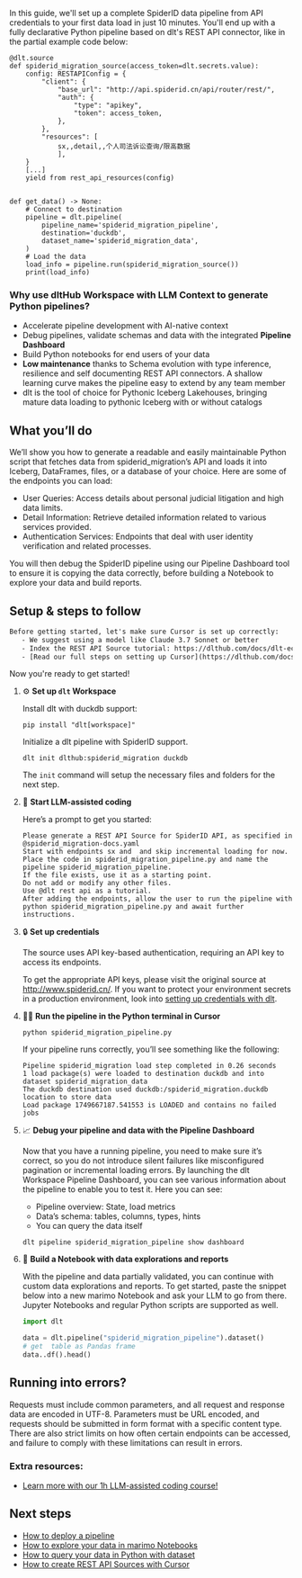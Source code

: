 In this guide, we'll set up a complete SpiderID data pipeline from API credentials to your first data load in just 10 minutes. You'll end up with a fully declarative Python pipeline based on dlt's REST API connector, like in the partial example code below:

```python-outcome
@dlt.source
def spiderid_migration_source(access_token=dlt.secrets.value):
    config: RESTAPIConfig = {
        "client": {
            "base_url": "http://api.spiderid.cn/api/router/rest/",
            "auth": {
                "type": "apikey",
                "token": access_token,
            },
        },
        "resources": [
            sx,,detail,,个人司法诉讼查询/限高数据
            ],
    }
    [...]
    yield from rest_api_resources(config)


def get_data() -> None:
    # Connect to destination
    pipeline = dlt.pipeline(
        pipeline_name='spiderid_migration_pipeline',
        destination='duckdb',
        dataset_name='spiderid_migration_data', 
    )
    # Load the data
    load_info = pipeline.run(spiderid_migration_source())
    print(load_info) 
```

### Why use dltHub Workspace with LLM Context to generate Python pipelines?

- Accelerate pipeline development with AI-native context
- Debug pipelines, validate schemas and data with the integrated **Pipeline Dashboard**
- Build Python notebooks for end users of your data
- **Low maintenance** thanks to Schema evolution with type inference, resilience and self documenting REST API connectors. A shallow learning curve makes the pipeline easy to extend by any team member
- dlt is the tool of choice for Pythonic Iceberg Lakehouses, bringing mature data loading to pythonic Iceberg with or without catalogs

## What you’ll do

We’ll show you how to generate a readable and easily maintainable Python script that fetches data from spiderid_migration’s API and loads it into Iceberg, DataFrames, files, or a database of your choice. Here are some of the endpoints you can load:

- User Queries: Access details about personal judicial litigation and high data limits.
- Detail Information: Retrieve detailed information related to various services provided.
- Authentication Services: Endpoints that deal with user identity verification and related processes.

You will then debug the SpiderID pipeline using our Pipeline Dashboard tool to ensure it is copying the data correctly, before building a Notebook to explore your data and build reports.

## Setup & steps to follow

```default
Before getting started, let's make sure Cursor is set up correctly:
   - We suggest using a model like Claude 3.7 Sonnet or better
   - Index the REST API Source tutorial: https://dlthub.com/docs/dlt-ecosystem/verified-sources/rest_api/ and add it to context as **@dlt rest api**
   - [Read our full steps on setting up Cursor](https://dlthub.com/docs/dlt-ecosystem/llm-tooling/cursor-restapi#23-configuring-cursor-with-documentation)
```

Now you're ready to get started!

1. ⚙️ **Set up `dlt` Workspace**
    
    Install dlt with duckdb support:
    ```shell
    pip install "dlt[workspace]"
    ```

    Initialize a dlt pipeline with SpiderID support.
    ```shell
    dlt init dlthub:spiderid_migration duckdb
    ```

    The `init` command will setup the necessary files and folders for the next step.
    
2. 🤠 **Start LLM-assisted coding**
    
    Here’s a prompt to get you started:
    
    ```prompt
    Please generate a REST API Source for SpiderID API, as specified in @spiderid_migration-docs.yaml 
    Start with endpoints sx and  and skip incremental loading for now. 
    Place the code in spiderid_migration_pipeline.py and name the pipeline spiderid_migration_pipeline. 
    If the file exists, use it as a starting point. 
    Do not add or modify any other files. 
    Use @dlt rest api as a tutorial. 
    After adding the endpoints, allow the user to run the pipeline with python spiderid_migration_pipeline.py and await further instructions.
    ```

    
3. 🔒 **Set up credentials** 
    
    The source uses API key-based authentication, requiring an API key to access its endpoints.
    
    To get the appropriate API keys, please visit the original source at http://www.spiderid.cn/.
    If you want to protect your environment secrets in a production environment, look into [setting up credentials with dlt](https://dlthub.com/docs/walkthroughs/add_credentials).
    
4. 🏃‍♀️ **Run the pipeline in the Python terminal in Cursor**
    
    ```shell
    python spiderid_migration_pipeline.py
    ```
    
    If your pipeline runs correctly, you’ll see something like the following:
    
    ```shell
    Pipeline spiderid_migration load step completed in 0.26 seconds
    1 load package(s) were loaded to destination duckdb and into dataset spiderid_migration_data
    The duckdb destination used duckdb:/spiderid_migration.duckdb location to store data
    Load package 1749667187.541553 is LOADED and contains no failed jobs
    ```
    
5. 📈 **Debug your pipeline and data with the Pipeline Dashboard**

    Now that you have a running pipeline, you need to make sure it’s correct, so you do not introduce silent failures like misconfigured pagination or incremental loading errors. By launching the dlt Workspace Pipeline Dashboard, you can see various information about the pipeline to enable you to test it. Here you can see:
    - Pipeline overview: State, load metrics
    - Data’s schema: tables, columns, types, hints
    - You can query the data itself
    
    ```shell
    dlt pipeline spiderid_migration_pipeline show dashboard
    ```
    
6. 🐍 **Build a Notebook with data explorations and reports**

    With the pipeline and data partially validated, you can continue with custom data explorations and reports. To get started, paste the snippet below into a new marimo Notebook and ask your LLM to go from there. Jupyter Notebooks and regular Python scripts are supported as well.

    
    ```python
    import dlt

   data = dlt.pipeline("spiderid_migration_pipeline").dataset()
   # get  table as Pandas frame
   data..df().head()
    ```

## Running into errors?

Requests must include common parameters, and all request and response data are encoded in UTF-8. Parameters must be URL encoded, and requests should be submitted in form format with a specific content type. There are also strict limits on how often certain endpoints can be accessed, and failure to comply with these limitations can result in errors.

### Extra resources:

- [Learn more with our 1h LLM-assisted coding course!](https://www.youtube.com/watch?v=GGid70rnJuM)

## Next steps

- [How to deploy a pipeline](https://dlthub.com/docs/walkthroughs/deploy-a-pipeline)
- [How to explore your data in marimo Notebooks](https://dlthub.com/docs/general-usage/dataset-access/marimo)
- [How to query your data in Python with dataset](https://dlthub.com/docs/general-usage/dataset-access/dataset)
- [How to create REST API Sources with Cursor](https://dlthub.com/docs/dlt-ecosystem/llm-tooling/cursor-restapi)
